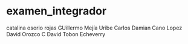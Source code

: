 # examen_integrador
catalina osorio rojas
GUillermo Mejía Uribe
Carlos Damian Cano Lopez
David Orozco C
David Tobon Echeverry
